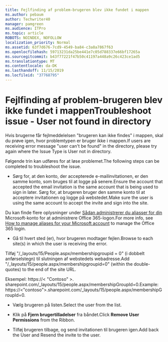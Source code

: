 ```yaml
---
title: Fejlfinding af problem-brugeren blev ikke fundet i mappen
ms.author: pebaum
author: Techwriter40
manager: pamgreen
ms.audience: ITPro
ms.topic: article
ROBOTS: NOINDEX, NOFOLLOW
localization_priority: Normal
ms.assetid: 63f7d676-7cd9-4549-ba84-c3a8a7867f63
ms.openlocfilehash: 59713231da25be441e7c05d788337e66bf17265a
ms.sourcegitcommit: b43f77221f47b50c41197a448a9c26c423ce1ad5
ms.translationtype: MT
ms.contentlocale: da-DK
ms.lasthandoff: 11/15/2019
ms.locfileid: "37768795"
---
```

# <a name="troubleshoot-issue---user-not-found-in-directory"></a><span data-ttu-id="c08c1-102">Fejlfinding af problem-brugeren blev ikke fundet i mappen</span><span class="sxs-lookup"><span data-stu-id="c08c1-102">Troubleshoot issue - User not found in directory</span></span>

<span data-ttu-id="c08c1-103">Hvis brugerne får fejlmeddelelsen "brugeren kan ikke findes" i mappen, skal du prøve igen, hvor problemtypen er bruger ikke i mappen.</span><span class="sxs-lookup"><span data-stu-id="c08c1-103">If users are receiving error message "user can't be found" in the directory, please try again where the Issue Type is User not in directory.</span></span>

<span data-ttu-id="c08c1-104">Følgende trin kan udføres for at løse problemet.</span><span class="sxs-lookup"><span data-stu-id="c08c1-104">The following steps can be completed to troubleshoot the issue.</span></span>

- <span data-ttu-id="c08c1-105">Sørg for, at den konto, der accepterede e-mailinvitationen, er den samme konto, som bruges til at logge på senere.</span><span class="sxs-lookup"><span data-stu-id="c08c1-105">Ensure the account that accepted the email invitation is the same account that is being used to sign in later.</span></span> <span data-ttu-id="c08c1-106">Sørg for, at brugeren bruger den samme konto til at acceptere invitationen og logge på webstedet.</span><span class="sxs-lookup"><span data-stu-id="c08c1-106">Make sure the user is using the same account to accept the invite and sign into the site.</span></span> 

<span data-ttu-id="c08c1-107">Du kan finde flere oplysninger under [Sådan administrerer du aliasser for din</a> Microsoft-konto for at administrere Office 365-logon](https://support.microsoft.com/help/12407/microsoft-account-how-to-manage-aliases).</span><span class="sxs-lookup"><span data-stu-id="c08c1-107">For more info, see [How to manage aliases for your Microsoft account</a> to manage the Office 365 login](https://support.microsoft.com/help/12407/microsoft-account-how-to-manage-aliases).</span></span> 

- <span data-ttu-id="c08c1-108">Gå til hvert sted (er), hvor brugeren modtager fejlen.</span><span class="sxs-lookup"><span data-stu-id="c08c1-108">Browse to each site(s) in which the user is receiving the error.</span></span> 

<span data-ttu-id="c08c1-109">Tilføj "/_layouts/15/People.aspx/membershipgroupid = 0" (i dobbelt anførselstegn) til slutningen af webstedets webadresse.</span><span class="sxs-lookup"><span data-stu-id="c08c1-109">Add "/_layouts/15/people.aspx/membershipgroupid=0" (within the double-quotes) to the end of the site URL.</span></span> 

<span data-ttu-id="c08c1-110">Eksempel: https://< "Contoso" >. sharepoint.com/_layouts/15/people.aspx/membershipGroupId=0.</span><span class="sxs-lookup"><span data-stu-id="c08c1-110">Example: https://<"contoso">.sharepoint.com/_layouts/15/people.aspx/membershipGroupId=0.</span></span>

- <span data-ttu-id="c08c1-111">Vælg brugeren på listen.</span><span class="sxs-lookup"><span data-stu-id="c08c1-111">Select the user from the list.</span></span>

- <span data-ttu-id="c08c1-112">Klik på **Fjern brugertilladelser** fra båndet.</span><span class="sxs-lookup"><span data-stu-id="c08c1-112">Click **Remove User Permissions** from the Ribbon.</span></span> 
-  <span data-ttu-id="c08c1-113">Tilføj brugeren tilbage, og send invitationen til brugeren igen.</span><span class="sxs-lookup"><span data-stu-id="c08c1-113">Add back the User and Resend the invite to the user.</span></span>

